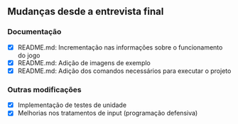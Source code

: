 ## Mudanças desde a entrevista final

### Documentação

- [x] README.md: Incrementação nas informações sobre o funcionamento do jogo
- [x] README.md: Adição de imagens de exemplo
- [x] README.md: Adição dos comandos necessários para executar o projeto

### Outras modificações
- [x] Implementação de testes de unidade
- [x] Melhorias nos tratamentos de input (programação defensiva)
